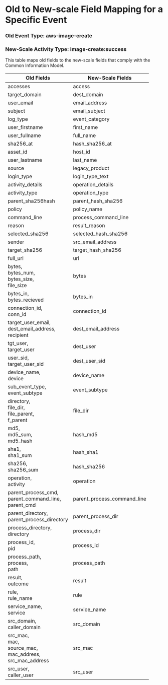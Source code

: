 Old to New-scale Field Mapping for a Specific Event
===================================================

### Old Event Type: aws-image-create
### New-Scale Activity Type: image-create:success

This table maps old fields to the new-scale fields that comply with the Common Information Model.

| Old Fields                                                         | New-Scale Fields            |
| ------------------------------------------------------------------ | --------------------------- |
| accesses                                                           | access                      |
| target_domain                                                      | dest_domain                 |
| user_email                                                         | email_address               |
| subject                                                            | email_subject               |
| log_type                                                           | event_category              |
| user_firstname                                                     | first_name                  |
| user_fullname                                                      | full_name                   |
| sha256_at                                                          | hash_sha256_at              |
| asset_id                                                           | host_id                     |
| user_lastname                                                      | last_name                   |
| source                                                             | legacy_product              |
| login_type                                                         | login_type_text             |
| activity_details                                                   | operation_details           |
| activity_type                                                      | operation_type              |
| parent_sha256hash                                                  | parent_hash_sha256          |
| policy                                                             | policy_name                 |
| command_line                                                       | process_command_line        |
| reason                                                             | result_reason               |
| selected_sha256                                                    | selected_hash_sha256        |
| sender                                                             | src_email_address           |
| target_sha256                                                      | target_hash_sha256          |
| full_url                                                           | url                         |
| bytes,<br>bytes_num,<br>bytes_size,<br>file_size                   | bytes                       |
| bytes_in,<br>bytes_recieved                                        | bytes_in                    |
| connection_id,<br>conn_id                                          | connection_id               |
| target_user_email,<br>dest_email_address,<br>recipient             | dest_email_address          |
| tgt_user,<br>target_user                                           | dest_user                   |
| user_sid,<br>target_user_sid                                       | dest_user_sid               |
| device_name,<br>device                                             | device_name                 |
| sub_event_type,<br>event_subtype                                   | event_subtype               |
| directory,<br>file_dir,<br>file_parent,<br>f_parent                | file_dir                    |
| md5,<br>md5_sum,<br>md5_hash                                       | hash_md5                    |
| sha1,<br>sha1_sum                                                  | hash_sha1                   |
| sha256,<br>sha256_sum                                              | hash_sha256                 |
| operation,<br>activity                                             | operation                   |
| parent_process_cmd,<br>parent_command_line,<br>parent_cmd          | parent_process_command_line |
| parent_directory,<br>parent_process_directory                      | parent_process_dir          |
| process_directory,<br>directory                                    | process_dir                 |
| process_id,<br>pid                                                 | process_id                  |
| process_path,<br>process,<br>path                                  | process_path                |
| result,<br>outcome                                                 | result                      |
| rule,<br>rule_name                                                 | rule                        |
| service_name,<br>service                                           | service_name                |
| src_domain,<br>caller_domain                                       | src_domain                  |
| src_mac,<br>mac,<br>source_mac,<br>mac_address,<br>src_mac_address | src_mac                     |
| src_user,<br>caller_user                                           | src_user                    |